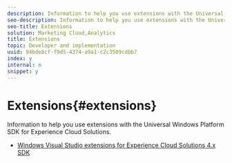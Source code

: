 ```yaml
---
description: Information to help you use extensions with the Universal Windows Platform SDK for Experience Cloud Solutions.
seo-description: Information to help you use extensions with the Universal Windows Platform SDK for Experience Cloud Solutions.
seo-title: Extensions
solution: Marketing Cloud,Analytics
title: Extensions
topic: Developer and implementation
uuid: 94bde8cf-f9d5-4374-a9a1-c2c3509cdbb7
index: y
internal: n
snippet: y
---
```


# Extensions{#extensions}

Information to help you use extensions with the Universal Windows Platform SDK for Experience Cloud Solutions.

+ [Windows Visual Studio extensions for Experience Cloud Solutions 4.x SDK](win-vse-4x.md)